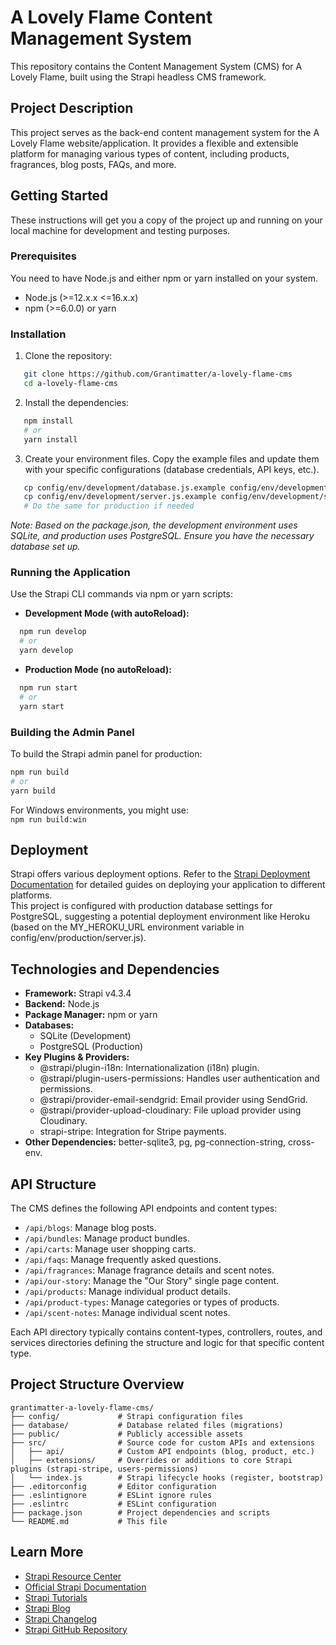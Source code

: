 # **A Lovely Flame Content Management System**

This repository contains the Content Management System (CMS) for A Lovely Flame, built using the Strapi headless CMS framework.

## **Project Description**

This project serves as the back-end content management system for the A Lovely Flame website/application. It provides a flexible and extensible platform for managing various types of content, including products, fragrances, blog posts, FAQs, and more.

## **Getting Started**

These instructions will get you a copy of the project up and running on your local machine for development and testing purposes.

### **Prerequisites**

You need to have Node.js and either npm or yarn installed on your system.

* Node.js (\>=12.x.x \<=16.x.x)  
* npm (\>=6.0.0) or yarn

### **Installation**

1. Clone the repository:  
```sh
   git clone https://github.com/Grantimatter/a-lovely-flame-cms  
   cd a-lovely-flame-cms
```

2. Install the dependencies:  
```sh
   npm install  
   # or  
   yarn install
```

3. Create your environment files. Copy the example files and update them with your specific configurations (database credentials, API keys, etc.).  
```sh
   cp config/env/development/database.js.example config/env/development/database.js  
   cp config/env/development/server.js.example config/env/development/server.js  
   # Do the same for production if needed
```

   *Note: Based on the package.json, the development environment uses SQLite, and production uses PostgreSQL. Ensure you have the necessary database set up.*

### **Running the Application**

Use the Strapi CLI commands via npm or yarn scripts:

* **Development Mode (with autoReload):**  
```sh
  npm run develop  
  # or  
  yarn develop
```

* **Production Mode (no autoReload):**
```sh
  npm run start  
  # or  
  yarn start
```

### **Building the Admin Panel**

To build the Strapi admin panel for production:
```sh
npm run build  
# or  
yarn build
```

For Windows environments, you might use:  
`npm run build:win`

## **Deployment**

Strapi offers various deployment options. Refer to the [Strapi Deployment Documentation](https://docs.strapi.io/developer-docs/latest/setup-deployment-guides/deployment.html) for detailed guides on deploying your application to different platforms.  
This project is configured with production database settings for PostgreSQL, suggesting a potential deployment environment like Heroku (based on the MY\_HEROKU\_URL environment variable in config/env/production/server.js).

## **Technologies and Dependencies**

* **Framework:** Strapi v4.3.4  
* **Backend:** Node.js  
* **Package Manager:** npm or yarn  
* **Databases:**  
  * SQLite (Development)  
  * PostgreSQL (Production)  
* **Key Plugins & Providers:**  
  * @strapi/plugin-i18n: Internationalization (i18n) plugin.  
  * @strapi/plugin-users-permissions: Handles user authentication and permissions.  
  * @strapi/provider-email-sendgrid: Email provider using SendGrid.  
  * @strapi/provider-upload-cloudinary: File upload provider using Cloudinary.  
  * strapi-stripe: Integration for Stripe payments.  
* **Other Dependencies:** better-sqlite3, pg, pg-connection-string, cross-env.

## **API Structure**

The CMS defines the following API endpoints and content types:

* `/api/blogs`: Manage blog posts.  
* `/api/bundles`: Manage product bundles.  
* `/api/carts`: Manage user shopping carts.  
* `/api/faqs`: Manage frequently asked questions.  
* `/api/fragrances`: Manage fragrance details and scent notes.  
* `/api/our-story`: Manage the "Our Story" single page content.  
* `/api/products`: Manage individual product details.  
* `/api/product-types`: Manage categories or types of products.  
* `/api/scent-notes`: Manage individual scent notes.

Each API directory typically contains content-types, controllers, routes, and services directories defining the structure and logic for that specific content type.

## **Project Structure Overview**
```
grantimatter-a-lovely-flame-cms/  
├── config/             # Strapi configuration files  
├── database/           # Database related files (migrations)  
├── public/             # Publicly accessible assets  
├── src/                # Source code for custom APIs and extensions  
│   ├── api/            # Custom API endpoints (blog, product, etc.)  
│   ├── extensions/     # Overrides or additions to core Strapi plugins (strapi-stripe, users-permissions)  
│   └── index.js        # Strapi lifecycle hooks (register, bootstrap)  
├── .editorconfig       # Editor configuration  
├── .eslintignore       # ESLint ignore rules  
├── .eslintrc           # ESLint configuration  
├── package.json        # Project dependencies and scripts  
└── README.md           # This file
```
## **Learn More**

* [Strapi Resource Center](https://strapi.io/resource-center)  
* [Official Strapi Documentation](https://docs.strapi.io)  
* [Strapi Tutorials](https://strapi.io/tutorials)  
* [Strapi Blog](https://strapi.io/blog)  
* [Strapi Changelog](https://strapi.io/changelog)  
* [Strapi GitHub Repository](https://github.com/strapi/strapi)

